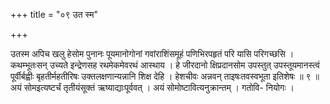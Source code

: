 +++
title = "०९ उत स्म"

+++

उतस्म अपिच खलु हेसोम पुनानः पूयमानोगोनां गवांराशिंसमूहं पणिभिरपहृतं परि यासि परिगच्छसि । कथम्भूतःसन् उच्यते इन्द्रेणसह रथमेकमेवरथं आस्थाय । हे जीरदानो क्षिप्रदानसोम उपस्तुत् उपस्तूयमानस्त्वं पूर्वीर्बह्वीः बृहतीर्महतीरिषः उक्तलक्षणान्यन्नानि शिक्ष देहि । हेशचीवः अन्नवन् ताइषःतवस्वभूता इतिशेषः ॥ ९ ॥अयं सोमइत्यष्टर्चं तृतीयंसूक्तं ऋष्याद्याःपूर्ववत् । अयं सोमोष्टावित्यनुक्रान्तम् । गतोवि- नियोगः ।